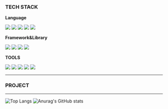 
### TECH STACK
<div>
  <p><strong>Language</strong></p>
  <img src="https://img.shields.io/badge/JAVASCRIPT-F7DF1E?style=flat&logo=JAVASCRIPT&logoColor=white" />
  <img src="https://img.shields.io/badge/HTML5-E34F26?style=flat&logo=HTML5&logoColor=white" />
  <img src="https://img.shields.io/badge/CSS3-1572B6?style=flat&logo=CSS3&logoColor=white" />
  <img src="https://img.shields.io/badge/TYPESCRIPT-3178C6?style=flat&logo=typescript&logoColor=white">
  <img src="https://img.shields.io/badge/PYTHON-3776AB?style=flat&logo=PYTHON&logoColor=white" />
  <br/>
  <p><strong>Framework&Library</strong></p>
  <img src="https://img.shields.io/badge/REACT-61DAFB?style=flat&logo=react&logoColor=white">
  <img src="https://img.shields.io/badge/REACT NATIVE-61DAFB?style=flat&logo=react&logoColor=white">
  <img src="https://img.shields.io/badge/STYLED COMPONENTS-DB7093?style=flat&logo=styledcomponents&logoColor=white">
  <img src="https://img.shields.io/badge/MYSQL-4479A1?style=flat&logo=mysql&logoColor=white">  
  <br />
  <p><strong>TOOLS</strong></p>
  <img src="https://img.shields.io/badge/GITHUB-181717?style=flat&logo=GITHUB&logoColor=white">
  <img src="https://img.shields.io/badge/FIGMA-F24E1E?style=flat&logo=FIGMA&logoColor=white">
  <img src="https://img.shields.io/badge/NOTION-000000?style=flat&logo=NOTION&logoColor=white">
  <img src="https://img.shields.io/badge/SLACK-4A154B?style=flat&logo=SLACK&logoColor=white">
  <img src="https://img.shields.io/badge/POSTMAN-FF6C37?style=flat&logo=POSTMAN&logoColor=white">
</div>


<hr>

### PROJECT

<hr>

![Top Langs](https://github-readme-stats.vercel.app/api/top-langs/?username=Kimyebin00&layout=compact)
![Anurag's GitHub stats](https://github-readme-stats.vercel.app/api?username=Kimyebin00&show_icons=true&theme=transparent)
<!--
**Kimyebin00/Kimyebin00** is a ✨ _special_ ✨ repository because its `README.md` (this file) appears on your GitHub profile.

Here are some ideas to get you started:

- 🔭 I’m currently working on ...
- 🌱 I’m currently learning ...
- 👯 I’m looking to collaborate on ...
- 🤔 I’m looking for help with ...
- 💬 Ask me about ...
- 📫 How to reach me: ...
- 😄 Pronouns: ...
- ⚡ Fun fact: ...
-->
